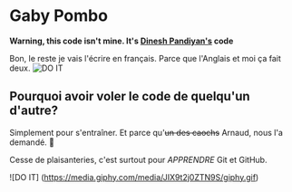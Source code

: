 # Gaby Pombo 

**Warning, this code isn't mine. It's [Dinesh Pandiyan's](https://github.com/flexdinesh) code**




Bon, le reste je vais l'écrire en français. Parce que l'Anglais et moi ça fait deux. ![DO IT](https://media.giphy.com/media/67HhViM1DcinS/giphy.gif) 







## Pourquoi avoir voler le code de quelqu'un d'autre?

Simplement pour s'entraîner. Et parce qu'~~un des caochs~~ Arnaud, nous l'a demandé.  💁

Cesse de plaisanteries, c'est surtout pour *APPRENDRE* Git et GitHub.

![DO IT] (https://media.giphy.com/media/JIX9t2j0ZTN9S/giphy.gif)